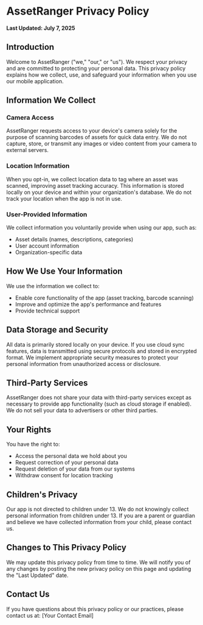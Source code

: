 # AssetRanger Privacy Policy

**Last Updated: July 7, 2025**

## Introduction

Welcome to AssetRanger ("we," "our," or "us"). We respect your privacy and are committed to protecting your personal data. This privacy policy explains how we collect, use, and safeguard your information when you use our mobile application.

## Information We Collect

### Camera Access
AssetRanger requests access to your device's camera solely for the purpose of scanning barcodes of assets for quick data entry. We do not capture, store, or transmit any images or video content from your camera to external servers.

### Location Information
When you opt-in, we collect location data to tag where an asset was scanned, improving asset tracking accuracy. This information is stored locally on your device and within your organization's database. We do not track your location when the app is not in use.

### User-Provided Information
We collect information you voluntarily provide when using our app, such as:
- Asset details (names, descriptions, categories)
- User account information
- Organization-specific data

## How We Use Your Information

We use the information we collect to:
- Enable core functionality of the app (asset tracking, barcode scanning)
- Improve and optimize the app's performance and features
- Provide technical support

## Data Storage and Security

All data is primarily stored locally on your device. If you use cloud sync features, data is transmitted using secure protocols and stored in encrypted format. We implement appropriate security measures to protect your personal information from unauthorized access or disclosure.

## Third-Party Services

AssetRanger does not share your data with third-party services except as necessary to provide app functionality (such as cloud storage if enabled). We do not sell your data to advertisers or other third parties.

## Your Rights

You have the right to:
- Access the personal data we hold about you
- Request correction of your personal data
- Request deletion of your data from our systems
- Withdraw consent for location tracking

## Children's Privacy

Our app is not directed to children under 13. We do not knowingly collect personal information from children under 13. If you are a parent or guardian and believe we have collected information from your child, please contact us.

## Changes to This Privacy Policy

We may update this privacy policy from time to time. We will notify you of any changes by posting the new privacy policy on this page and updating the "Last Updated" date.

## Contact Us

If you have questions about this privacy policy or our practices, please contact us at:
[Your Contact Email]
